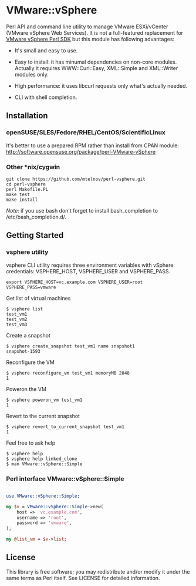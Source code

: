 # VMware::vSphere

Perl API and command line utility to manage VMware ESXi/vCenter (VMware vSphere Web Services).
It is not a full-featured replacement for [VMware vSphere Perl SDK](https://www.vmware.com/support/developer/viperltoolkit/index.html) but this module has following advantages:

* It's small and easy to use.

* Easy to install: it has minumal dependencies on non-core modules. Actually it requires WWW::Curl::Easy, XML::Simple and XML::Writer modules only.

* High performance: it uses libcurl requests only what's actually needed.

* CLI with shell completion.

## Installation

### openSUSE/SLES/Fedore/RHEL/CentOS/ScientificLinux

It's better to use a prepared RPM rather than install from CPAN module:
http://software.opensuse.org/package/perl-VMware-vSphere

### Other \*nix/cygwin

```shell
git clone https://github.com/mtelnov/perl-vsphere.git
cd perl-vsphere
perl Makefile.PL
make test
make install
```

*Note:* if you use bash don't forget to install bash_completion to
/etc/bash_completion.d/.

## Getting Started

### vsphere utility

vsphere CLI utility requires three environment variables with vSphere
credentials: VSPHERE_HOST, VSPHERE_USER and VSPHERE_PASS.

```shell
export VSPHERE_HOST=vc.example.com VSPHERE_USER=root VSPHERE_PASS=vmware
```

Get list of virtual machines

    $ vsphere list
    test_vm1
    test_vm2
    test_vm3

Create a snapshot

    $ vsphere create_snapshot test_vm1 name snapshot1
    snapshot-1593

Reconfigure the VM

    $ vsphere reconfigure_vm test_vm1 memoryMB 2048
    1

Poweron the VM

    $ vsphere poweron_vm test_vm1
    1

Revert to the current snapshot

    $ vsphere revert_to_current_snapshot test_vm1
    1

Feel free to ask help

    $ vsphere help
    $ vsphere help linked_clone
    $ man VMware::vSphere::Simple


### Perl interface VMware::vSphere::Simple

```perl

use VMware::vSphere::Simple;

my $v = VMware::vSphere::Simple->new(
    host => 'vc.example.com',
    username => 'root',
    password => 'vmware',
);

my @list_vm = $v->list;
```

## License

This library is free software; you may redistribute and/or modify it under the
same terms as Perl itself.
See LICENSE for detailed information.
